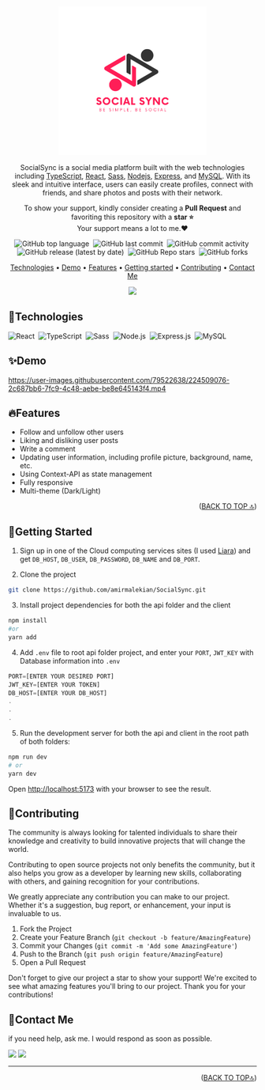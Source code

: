 <div id='top' align="center">

<img src="client/src/assets/logo.svg" width="300px"/>

SocialSync is a social media platform built with the web technologies including [TypeScript](https://www.typescriptlang.org/), [React](https://reactjs.org/), [Sass](https://sass-lang.com/), [Nodejs](https://nodejs.org/en/), [Express](https://expressjs.com/), and [MySQL](https://www.mysql.com/). With its sleek and intuitive interface, users can easily create profiles, connect with friends, and share photos and posts with their network.

<p>To show your support, kindly consider creating a <strong>Pull Request</strong> and favoriting this repository with a <strong>star ⭐</strong><br/> Your support means a lot to me.❤️</p>

<p>

![GitHub top language](https://img.shields.io/github/languages/top/amirmalekian/SocialSync)&nbsp;
![GitHub last commit](https://img.shields.io/github/last-commit/amirmalekian/SocialSync)&nbsp;
![GitHub commit activity](https://img.shields.io/github/commit-activity/m/amirmalekian/SocialSync)&nbsp;
![GitHub release (latest by date)](https://img.shields.io/github/v/release/amirmalekian/SocialSync?display_name=tag)&nbsp;
![GitHub Repo stars](https://img.shields.io/github/stars/amirmalekian/SocialSync?color=yellow)&nbsp;
![GitHub forks](https://img.shields.io/github/forks/amirmalekian/SocialSync)

</p>

<p>

[Technologies](#technologies) •
[Demo](#demo) •
[Features](#features) •
[Getting started](#getting-started) •
[Contributing](#contributing) •
[Contact Me](#contact-me)

</p>
<img src="client/public/banner.svg" width="700px"/>
</div>

## 🔧Technologies

![React](https://img.shields.io/badge/-React-05122A?style=for-the-badge&logo=react)&nbsp;
![TypeScript](https://img.shields.io/badge/-TypeScript-05122A?style=for-the-badge&logo=typescript)&nbsp;
![Sass](https://img.shields.io/badge/-Sass-05122A?style=for-the-badge&logo=sass)&nbsp;
![Node.js](https://img.shields.io/badge/-Node.js-020f26?style=for-the-badge&logo=node.js)&nbsp;
![Express.js](https://img.shields.io/badge/-Express.js-020f26?style=for-the-badge&logo=express)&nbsp;
![MySQL](https://img.shields.io/badge/-MySQL-05122A?style=for-the-badge&logo=MySQL)&nbsp;

## ✨Demo
https://user-images.githubusercontent.com/79522638/224509076-2c687bb6-7fc9-4c48-aebe-be8e645143f4.mp4

## 🔥Features

- Follow and unfollow other users
- Liking and disliking user posts
- Write a comment
- Updating user information, including profile picture, background, name, etc.
- Using Context-API as state management
- Fully responsive
- Multi-theme (Dark/Light)

<p align="right">(<a href="#top">BACK TO TOP 🔝</a>)</p>

## 🚀Getting Started

1. Sign up in one of the Cloud computing services sites (I used [Liara](https://liara.ir/)) and get `DB_HOST`, `DB_USER`, `DB_PASSWORD`, `DB_NAME` and `DB_PORT`.

2. Clone the project

```bash
git clone https://github.com/amirmalekian/SocialSync.git
```

3. Install project dependencies for both the api folder and the client

```bash
npm install
#or
yarn add
```

4. Add `.env` file to root api folder project, and enter your‍ ‍`PORT`, `JWT_KEY` with Database information  into `.env`

```js
PORT=[ENTER YOUR DESIRED PORT]
JWT_KEY=[ENTER YOUR TOKEN]
DB_HOST=[ENTER YOUR DB_HOST]
.
.
.
```

5. Run the development server for both the api and client in the root path of both folders:

```bash
npm run dev
# or
yarn dev
```

Open [http://localhost:5173](http://localhost:5173) with your browser to see the result.

## 🤝Contributing

The community is always looking for talented individuals to share their knowledge and creativity to build innovative projects that will change the world.

Contributing to open source projects not only benefits the community, but it also helps you grow as a developer by learning new skills, collaborating with others, and gaining recognition for your contributions.

We greatly appreciate any contribution you can make to our project. Whether it's a suggestion, bug report, or enhancement, your input is invaluable to us.



1. Fork the Project
2. Create your Feature Branch (`git checkout -b feature/AmazingFeature`)
3. Commit your Changes (`git commit -m 'Add some AmazingFeature'`)
4. Push to the Branch (`git push origin feature/AmazingFeature`)
5. Open a Pull Request

Don't forget to give our project a star to show your support! We're excited to see what amazing features you'll bring to our project. Thank you for your contributions!

## 💬Contact Me

  <p>
  if you need help, ask me. I would respond as soon as possible.
  </p>

  <p>
    <a href="https://linkedin.com/in/amirmalekian"><img src="https://img.shields.io/badge/-LinkedIn-0077B5?style=flat&logo=Linkedin&logoColor=white"/></a>
    <a href="mailto:amirho3einmalekian@gmail.com"><img src="https://img.shields.io/badge/-Gmail-D14836?style=flat&logo=Gmail&logoColor=white"/></a>
  </p>
  
  <hr/>
  
  <p align="right">(<a href="#top">BACK TO TOP🔝</a>)</p>
